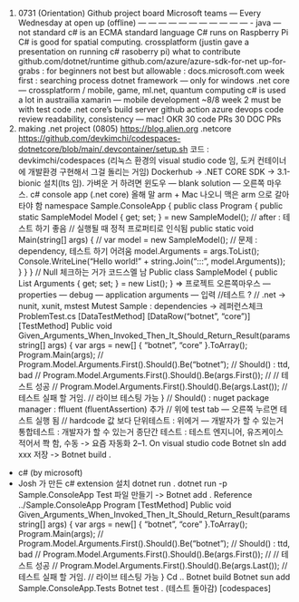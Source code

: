 1. 0731 (Orientation)
Github project board
Microsoft teams — Every Wednesday at open up (offline)
— — — — — — — — — — — -
java — not standard
c# is an ECMA standard language
C# runs on Raspberry Pi
C# is good for spatial computing.
crossplatform (justin gave a presentation on running c# rasoberry pi)
what to contribute
github.com/dotnet/runtime
github.com/azure/azure-sdk-for-net
up-for-grabs : for beginners
not best but allowable : docs.microsoft.com
week first : searching process
dotnet framework — only for windows
.net core — crossplatform / mobile, game, ml.net, quantum computing
c# is used a lot in austrailia
xamarin — mobile development
~8/8
week 2
must be with test code
.net core’s build server
github action
azure devops
code review
readability, consistency — mac!
OKR
30 code PRs
30 DOC PRs
2. making .net project (0805)
https://blog.alien.org .netcore
https://github.com/devkimchi/codespaces-dotnetcore/blob/main/.devcontainer/setup.sh
코드 : devkimchi/codespaces (리눅스 환경의 visual studio code 임, 도커 컨테이너에 개발환경 구현해서 그걸 돌리는 거임)
Dockerhub -> .NET CORE SDK -> 3.1-bionic 설치(lts 임). 가벼운 거 하려면
윈도우 — blank solution — 오른쪽 마우스. c# console app (.net core)
올해 말 arm + Mac 나오니 맥은 arm 으로 갈아타야 함
namespace Sample.ConsoleApp
{
public class Program
{
public static SampleModel Model { get; set; } = new SampleModel(); // after : 테스트 하기 좋음 // 실행될 때 정적 프로퍼티로 인식됨
public static void Main(string[] args)
{
// var model = new SampleModel(); // 문제 : dependency, 테스트 하기 어려움
model.Arguments = args.ToList();
Console.WriteLine(“Hello world!” + string.Join(“:::”, model.Arguments));
}
}
}
// Null 체크하는 거가 코드스멜 남
Public class SampleModel
{
public List<string> Arguments { get; set; } = new List<string>();
}
=> 프로젝트 오른쪽마우스 — properties — debug — application arguments — 입력
//테스트 ? // .net -> nunit, xunit, mstest
Mutest
Sample : dependencies -> 레퍼런스체크
ProblemTest.cs
[DataTestMethod]
[DataRow(“botnet”, “core”)]
[TestMethod]
Public void Given_Arguments_When_Invoked_Then_It_Should_Return_Result(params string[] args)
{
var args = new[] { “botnet”, “core” }.ToArray();
Program.Main(args);
// Program.Model.Arguments.First().Should().Be(“botnet”); // Should() : ttd, bad
// Program.Model.Arguments.First().Should().Be(args.First()); // // 테스트 성공
// Program.Model.Arguments.First().Should().Be(args.Last()); // 테스트 실패 할 거임.
// 라이브 테스팅 가능
}
// Should() : nuget package manager : ffluent (fluentAssertion) 추가
// 위에 test tab — 오른쪽 누르면 테스트 실행 됨
// hardcode 값 보다
단위테스트 : 위에거 — 개발자가 할 수 있는거
통합테스트 : 개발자가 할 수 있는거
종단간 테스트 : 테스트 엔지니어, 유즈케이스적어서 쫙 함, 수동 -> 요즘 자동화
2–1. On visual studio code
Botnet sln add xxx
저장 -> Botnet build .
- c# (by microsoft)
- Josh 가 만든 c# extension 설치
dotnet run .
dotnet run -p Sample.ConsoleApp
Test 파일 만들기 ->
Botnet add . Reference ../Sample.ConsoleApp
Program
[TestMethod]
Public void Given_Arguments_When_Invoked_Then_It_Should_Return_Result(params string[] args)
{
var args = new[] { “botnet”, “core” }.ToArray();
Program.Main(args);
// Program.Model.Arguments.First().Should().Be(“botnet”); // Should() : ttd, bad
// Program.Model.Arguments.First().Should().Be(args.First()); // // 테스트 성공
// Program.Model.Arguments.First().Should().Be(args.Last()); // 테스트 실패 할 거임.
// 라이브 테스팅 가능
}
Cd ..
Botnet build
Botnet sun add Sample.ConsoleApp.Tests
Botnet test . (테스트 돌아감)
[codespaces]
